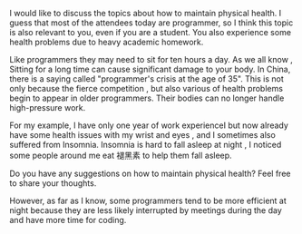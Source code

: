 I would like to discuss the topics about how to maintain physical health. I guess that most of the attendees today are programmer, so I think this topic is also relevant to you, even if you are a student. You also experience some health problems due to heavy academic homework.

Like programmers they may need to sit for ten hours a day. As we all know , Sitting for a long time can cause significant damage to your body. In China, there is a saying called "programmer's crisis at the age of 35".  This is not only because the fierce competition  , but also  various of health problems begin to appear in older programmers. Their bodies can no longer handle high-pressure work.

For my example, I have only one year of work experienceI but now already have some health issues with my wrist and eyes , and I sometimes also suffered from Insomnia. Insomnia is hard to fall asleep at night , I  noticed some people around me eat 褪黑素 to help them fall asleep. 

Do you have any suggestions on how to maintain physical health? Feel free to share your thoughts.

However, as far as I know, some programmers tend to be more efficient at night because they are less likely interrupted by meetings during the day and have more time for coding.



